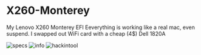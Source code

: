 # X260-Monterey
My Lenovo X260 Monterey EFI
Eeverything is working like a real mac, even suspend. I swapped out WiFi card with a cheap (4$) Dell 1820A

![specs](https://github.com/spacecdr/X260-Monterey/assets/3207530/06bca18b-6f34-4879-ad64-a95267df7ce0)
![info](https://github.com/spacecdr/X260-Monterey/assets/3207530/c8f393a5-b3d1-4025-ba5b-301969ad948c)
![hackintool](https://github.com/spacecdr/X260-Monterey/assets/3207530/df1af702-51a1-4ad8-a144-c1bb3bba3a31)
